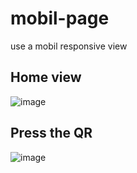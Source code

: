 # mobil-page
use a mobil responsive view

## Home view
![image](https://user-images.githubusercontent.com/74383773/194781740-5730dd18-ee0e-4c76-a8ee-d43aaed4635f.png)

## Press the QR
![image](https://user-images.githubusercontent.com/74383773/194781925-986ca4e5-c2ce-48e9-b677-ff86b0a7e383.png)
